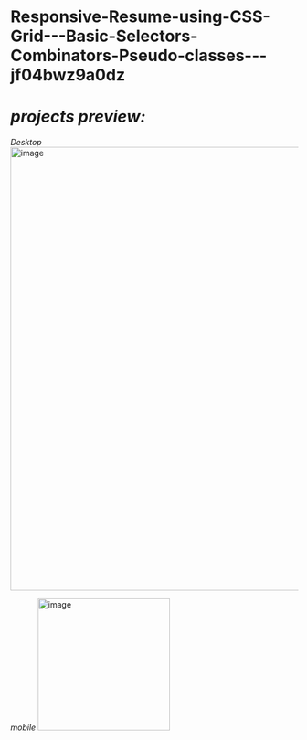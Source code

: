 # Responsive-Resume-using-CSS-Grid---Basic-Selectors-Combinators-Pseudo-classes---jf04bwz9a0dz



# *projects preview:*
*Desktop*
<img width="777" alt="image" src="https://user-images.githubusercontent.com/92440897/185726474-acb06d50-3813-4ed0-922e-bbe3a04c508b.png">

*mobile*
<img width="231" alt="image" src="https://user-images.githubusercontent.com/92440897/185726483-34fe1ad4-f7d9-472a-a641-3086814b69d0.png">

